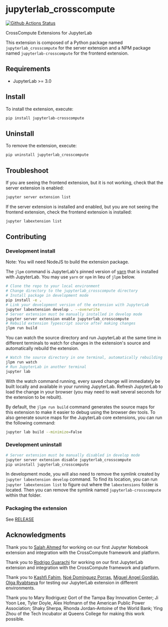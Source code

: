 # jupyterlab_crosscompute

[![Github Actions Status](https://github.com/crosscompute/jupyterlab-crosscompute/workflows/Build/badge.svg)](https://github.com/crosscompute/jupyterlab-crosscompute/actions/workflows/build.yml)

CrossCompute Extensions for JupyterLab


This extension is composed of a Python package named `jupyterlab_crosscompute`
for the server extension and a NPM package named `jupyterlab-crosscompute`
for the frontend extension.


## Requirements

* JupyterLab >= 3.0

## Install

To install the extension, execute:

```bash
pip install jupyterlab-crosscompute
```

## Uninstall

To remove the extension, execute:

```bash
pip uninstall jupyterlab_crosscompute
```


## Troubleshoot

If you are seeing the frontend extension, but it is not working, check
that the server extension is enabled:

```bash
jupyter server extension list
```

If the server extension is installed and enabled, but you are not seeing
the frontend extension, check the frontend extension is installed:

```bash
jupyter labextension list
```


## Contributing

### Development install

Note: You will need NodeJS to build the extension package.

The `jlpm` command is JupyterLab's pinned version of
[yarn](https://yarnpkg.com/) that is installed with JupyterLab. You may use
`yarn` or `npm` in lieu of `jlpm` below.

```bash
# Clone the repo to your local environment
# Change directory to the jupyterlab_crosscompute directory
# Install package in development mode
pip install -e .
# Link your development version of the extension with JupyterLab
jupyter labextension develop . --overwrite
# Server extension must be manually installed in develop mode
jupyter server extension enable jupyterlab_crosscompute
# Rebuild extension Typescript source after making changes
jlpm run build
```

You can watch the source directory and run JupyterLab at the same time in different terminals to watch for changes in the extension's source and automatically rebuild the extension.

```bash
# Watch the source directory in one terminal, automatically rebuilding when needed
jlpm run watch
# Run JupyterLab in another terminal
jupyter lab
```

With the watch command running, every saved change will immediately be built locally and available in your running JupyterLab. Refresh JupyterLab to load the change in your browser (you may need to wait several seconds for the extension to be rebuilt).

By default, the `jlpm run build` command generates the source maps for this extension to make it easier to debug using the browser dev tools. To also generate source maps for the JupyterLab core extensions, you can run the following command:

```bash
jupyter lab build --minimize=False
```

### Development uninstall

```bash
# Server extension must be manually disabled in develop mode
jupyter server extension disable jupyterlab_crosscompute
pip uninstall jupyterlab_crosscompute
```

In development mode, you will also need to remove the symlink created by `jupyter labextension develop`
command. To find its location, you can run `jupyter labextension list` to figure out where the `labextensions`
folder is located. Then you can remove the symlink named `jupyterlab-crosscompute` within that folder.

### Packaging the extension

See [RELEASE](RELEASE.md)

## Acknowledgments

Thank you to [Salah Ahmed](https://github.com/salah93) for working on our first Jupyter Notebook extension and integration with the CrossCompute framework and platform.

Thank you to [Rodrigo Guarachi](https://github.com/rmguarachi) for working on our first JupyterLab extension and integration with the CrossCompute framework and platform.

Thank you to [Kashfi Fahim](https://github.com/kashfifahim), [Noé Domínguez Porras](https://github.com/poguez), [Miguel Angel Gordián](https://github.com/zoek1), [Olga Ryabtseva](https://www.linkedin.com/in/olga-creutzburg) for testing our JupyterLab extension in different environments.

Thank you to Mary Rodriguez Gort of the Tampa Bay Innovation Center; Ji Yoon Lee, Tyler Doyle, Alex Hofmann of the American Public Power Association; Shaky Sherpa, Rhonda Jordan-Antoine of the World Bank; Ying Zhou of the Tech Incubator at Queens College for making this work possible.
